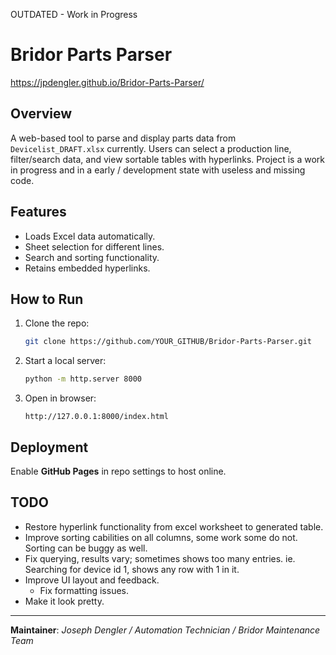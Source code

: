 OUTDATED - Work in Progress

# Bridor Parts Parser

https://jpdengler.github.io/Bridor-Parts-Parser/

## Overview
A web-based tool to parse and display parts data from `Devicelist_DRAFT.xlsx` currently. Users can select a production line, filter/search data, and view sortable tables with hyperlinks. Project is a work in progress and in a early / development state with useless and missing code.

## Features
- Loads Excel data automatically.
- Sheet selection for different lines.
- Search and sorting functionality.
- Retains embedded hyperlinks.

## How to Run
1. Clone the repo:
   ```sh
   git clone https://github.com/YOUR_GITHUB/Bridor-Parts-Parser.git
   ```
2. Start a local server:
   ```sh
   python -m http.server 8000
   ```
3. Open in browser:
   ```
   http://127.0.0.1:8000/index.html
   ```

## Deployment
Enable **GitHub Pages** in repo settings to host online.

## TODO
- Restore hyperlink functionality from excel worksheet to generated table.
- Improve sorting cabilities on all columns, some work some do not. Sorting can be buggy as well.
- Fix querying, results vary; sometimes shows too many entries. ie. Searching for device id 1, shows any row with 1 in it.
- Improve UI layout and feedback.
     - Fix formatting issues.
- Make it look pretty.

---
**Maintainer**: *Joseph Dengler / Automation Technician / Bridor Maintenance Team*

